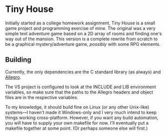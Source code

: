 Tiny House
====================
Initially started as a college homework assignment, Tiny House is a small game project and programming exercise of mine. The original was a very simple text adventure game based on a 2D array of rooms and finding one's way out of the mansion. This version is a complete rewrite from scratch to be a graphical mystery/adventure game, _possibly_ with some RPG elements.

Building
--------------------
Currently, the only dependencies are the C standard library (as always) and [Allegro](http://liballeg.org/).

The VS project is configured to look at the INCLUDE and LIB environment variables, so make sure that the paths to the Allegro headers and object files are in the respective variables.

To my knowledge, it should build fine on Linux (or any other Unix-like) systems—I haven't made it Windows-only and I very much intend to keep things working cross-platform. However, if you want any build automation, you will have to supply your own makefile for now. I'll eventually put a makefile together at some point. (Or perhaps someone else will first.)
